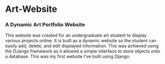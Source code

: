 # Art-Website
### A Dynamic Art Portfolio Website

This website was created for an undergraduate art student to display various projects online. It is built as a dynamic website so the 
student can easily add, delete, and edit displayed information. This was achieved using the DJango framework as it allowed a simple interface to store 
objects onto a database. This was my first website I've bulit using Django.
